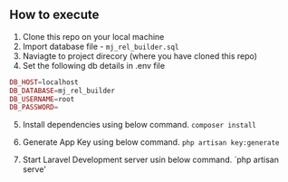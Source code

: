 ## How to execute
1. Clone this repo on your local machine
2. Import database file - `mj_rel_builder.sql`
3. Naviagte to project direcory (where you have cloned this repo)
4. Set the following db details in .env file
```php
DB_HOST=localhost
DB_DATABASE=mj_rel_builder
DB_USERNAME=root
DB_PASSWORD=
```


5. Install dependencies using below command.
`composer install`

6. Generate App Key using below command.
`php artisan key:generate`

7. Start Laravel Development server usin below command.
`php artisan serve'
